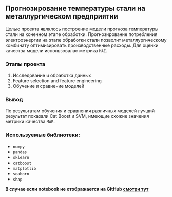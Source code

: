 ## Прогнозирование температуры стали на металлургическом предприятии

Целью проекта являлось построение модели прогноза температуры стали на конечном этапе обработки. Прогнозирование потребления электроэнергии на этапе обработки стали позволит металлургическому комбинату оптимизировать производственные расходы.
Для оценки качества модели использовалас метрика `MAE`. 

### Этапы проекта
1. Исследование и обработка данных
2. Feature selection and feature engineering
3. Обучение и сравнение моделей

### Вывод
 По результатам обучения и сравнения различных моделей лучший результат показали Cat Boost и SVM, имеющие схожие значения метрики качества `МАЕ`. 

### Используемые библиотеки:
- `numpy`
- `pandas`
- `sklearn`
- `catboost`
- `matplotlib`
- `seaborn`
- `shap`

__В случае если notebook не отображается на GitHub [смотри тут](https://nbviewer.jupyter.org/github/brut0/yandex.praktikum_ds_projects/blob/main/Temperature_of_steel/steel_temperature_regression.ipynb)__
